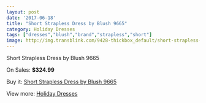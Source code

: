 ```yaml
---
layout: post
date: '2017-06-18'
title: "Short Strapless Dress by Blush 9665"
category: Holiday Dresses
tags: ["dresses","blush","brand","strapless","short"]
image: http://img.transblink.com/9428-thickbox_default/short-strapless-dress-by-blush-9665.jpg
---
```

Short Strapless Dress by Blush 9665

On Sales: **$324.99**
<a href="https://www.transblink.com/en/holiday-dresses/3080-short-strapless-dress-by-blush-9665.html"><amp-img layout="responsive" width="600" height="600" src="//img.transblink.com/9428-thickbox_default/short-strapless-dress-by-blush-9665.jpg" alt="Short Strapless Dress by Blush 9665 0" /></a>
<a href="https://www.transblink.com/en/holiday-dresses/3080-short-strapless-dress-by-blush-9665.html"><amp-img layout="responsive" width="600" height="600" src="//img.transblink.com/9430-thickbox_default/short-strapless-dress-by-blush-9665.jpg" alt="Short Strapless Dress by Blush 9665 1" /></a>
<a href="https://www.transblink.com/en/holiday-dresses/3080-short-strapless-dress-by-blush-9665.html"><amp-img layout="responsive" width="600" height="600" src="//img.transblink.com/9429-thickbox_default/short-strapless-dress-by-blush-9665.jpg" alt="Short Strapless Dress by Blush 9665 2" /></a>

Buy it: [Short Strapless Dress by Blush 9665](https://www.transblink.com/en/holiday-dresses/3080-short-strapless-dress-by-blush-9665.html "Short Strapless Dress by Blush 9665")

View more: [Holiday Dresses](https://www.transblink.com/en/8-holiday-dresses "Holiday Dresses")